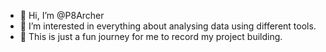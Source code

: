 - 👋 Hi, I’m @P8Archer
- 👀 I’m interested in everything about analysing data using different tools.
- 💞️ This is just a fun journey for me to record my project building.

